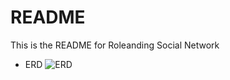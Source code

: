 # README

This is the README for Roleanding Social Network

* ERD
    ![ERD](https://www.lucidchart.com/publicSegments/view/76924c8a-a765-44bf-82e2-f5b77e0122ca/image.png)